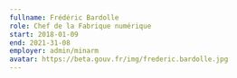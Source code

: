 ```yaml
---
fullname: Frédéric Bardolle
role: Chef de la Fabrique numérique
start: 2018-01-09
end: 2021-31-08
employer: admin/minarm
avatar: https://beta.gouv.fr/img/frederic.bardolle.jpg
---
```

